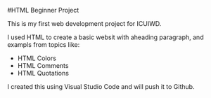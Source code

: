 #HTML Beginner Project

This is my first web development project for ICUIWD.

I used HTML to create a basic websit with aheading paragraph, and exampls from topics like:
- HTML Colors
- HTML Comments
- HTML Quotations

I created this using Visual Studio Code and will push it to Github.